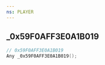 ```yaml
---
ns: PLAYER
---
```

## _0x59F0AFF3E0A1B019

```c
// 0x59F0AFF3E0A1B019
Any _0x59F0AFF3E0A1B019();
```

